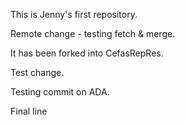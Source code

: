 This is Jenny's first repository.

Remote change - testing fetch & merge.

It has been forked into CefasRepRes.

Test change.

Testing commit on ADA. 

Final line
